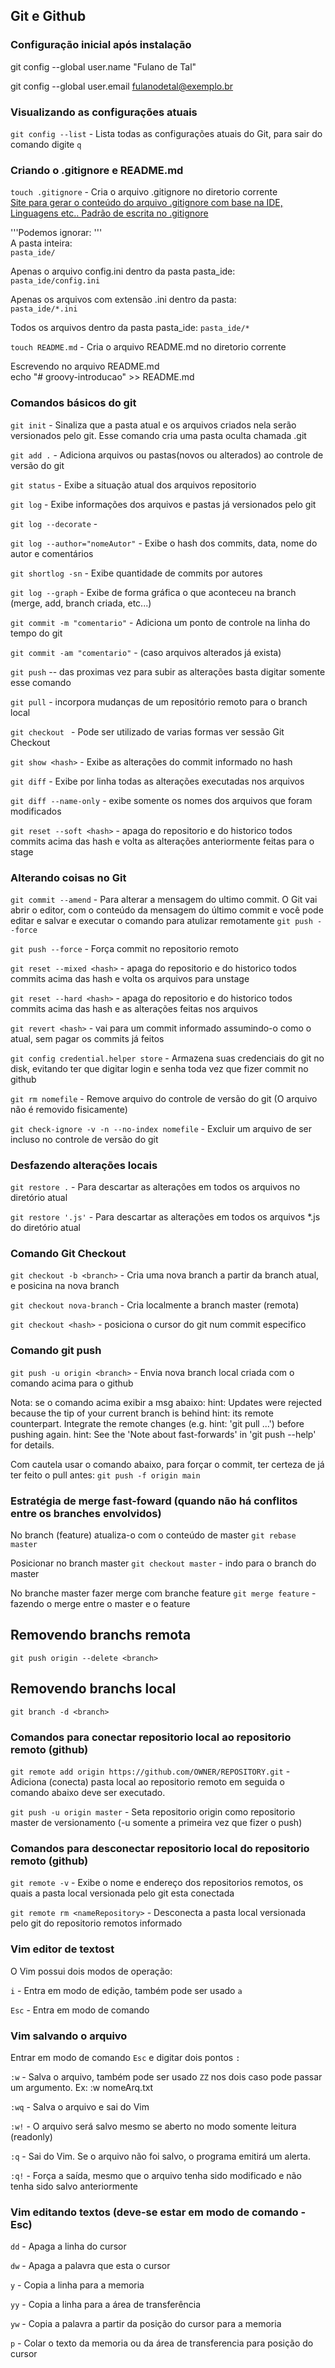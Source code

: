 ## Git e Github 

### Configuração inicial após instalação

git config --global user.name "Fulano de Tal"

git config --global user.email fulanodetal@exemplo.br


### Visualizando as configurações atuais

`git config --list` -  Lista todas as configurações atuais do Git, para sair do comando digite `q`

### Criando o .gitignore e README.md

`touch .gitignore` - Cria o arquivo .gitignore no diretorio corrente  
[Site para gerar o conteúdo do arquivo .gitignore com base na IDE, Linguagens etc.. ](https://www.toptal.com/developers/gitignore)
[Padrão de escrita no .gitignore](https://www.atlassian.com/br/git/tutorials/saving-changes/gitignore#git-ignore-patterns)  


'''Podemos ignorar: '''  
A pasta inteira:  
`pasta_ide/`  

Apenas o arquivo config.ini dentro da pasta pasta_ide:  
`pasta_ide/config.ini`  

Apenas os arquivos com extensão .ini dentro da pasta:  
`pasta_ide/*.ini`  

Todos os arquivos dentro da pasta pasta_ide:
`pasta_ide/*`  

`touch README.md` - Cria o arquivo README.md no diretorio corrente

Escrevendo no arquivo README.md   
echo "# groovy-introducao" >> README.md



### Comandos básicos do git

`git init` - Sinaliza que a pasta atual e os arquivos criados nela serão versionados pelo git. Esse comando cria uma pasta oculta chamada .git

`git add .` - Adiciona arquivos ou pastas(novos ou alterados) ao controle de versão do git

`git status` - Exibe a situação atual dos arquivos repositorio

`git log` - Exibe informações dos arquivos e pastas já versionados pelo git

`git log --decorate` - 

`git log --author="nomeAutor"` - Exibe o hash dos commits, data, nome do autor e comentários 

`git shortlog -sn` - Exibe quantidade de commits por autores

`git log --graph` - Exibe de forma gráfica o que aconteceu na branch (merge, add, branch criada, etc...)

`git commit -m "comentario"` - Adiciona um ponto de controle na linha do tempo do git

`git commit -am "comentario"` - (caso arquivos alterados já exista)

`git push` -- das proximas vez para subir as alterações basta digitar somente esse comando

`git pull` - incorpora mudanças de um repositório remoto para o branch local

`git checkout ` - Pode ser utilizado de varias formas ver sessão Git Checkout

`git show <hash>` - Exibe as alterações do commit informado no hash

`git diff` - Exibe por linha todas as alterações executadas nos arquivos

`git diff --name-only` - exibe somente os nomes dos arquivos que foram modificados

`git reset --soft <hash>` - apaga do repositorio e do historico todos commits acima das hash e volta as alterações anteriormente feitas para o stage

### Alterando coisas no Git
`git commit --amend`  - Para alterar a mensagem do ultimo commit. O Git vai abrir o editor, com o conteúdo da mensagem do último commit e você pode editar e salvar e executar o comando para atulizar remotamente  `git push --force` 

 `git push --force` - Força commit no repositorio remoto

`git reset --mixed <hash>` - apaga do repositorio e do historico todos commits acima das hash e volta os arquivos para unstage 

`git reset --hard <hash>` -  apaga do repositorio e do historico todos commits acima das hash e as alterações feitas nos arquivos

`git revert <hash>` - vai para um commit informado assumindo-o como o atual, sem pagar os commits já feitos


`git config credential.helper store` - Armazena suas credenciais do git no disk, evitando ter que digitar login e senha toda vez que fizer commit no github

`git rm nomefile` - Remove arquivo do controle de versão do git (O arquivo não é removido fisicamente)

`git check-ignore -v -n --no-index nomefile` - Excluir um arquivo de ser incluso no controle de versão do git

### Desfazendo alterações locais
`git restore .` - Para descartar as alterações em todos os arquivos no diretório atual

`git restore '.js'` - Para descartar as alterações em todos os arquivos *.js do diretório atual


### Comando Git Checkout
`git checkout -b <branch>` - Cria uma nova branch a partir da branch atual, e posicina na nova branch

`git checkout nova-branch` - Cria localmente a branch master (remota)

`git checkout <hash>` - posiciona o cursor do git num commit especifico

### Comando git push
`git push -u origin <branch>` - Envia nova branch local criada com o comando acima para o github

Nota: se o comando acima exibir a msg abaixo:
hint: Updates were rejected because the tip of your current branch is behind
hint: its remote counterpart. Integrate the remote changes (e.g.
hint: 'git pull ...') before pushing again.
hint: See the 'Note about fast-forwards' in 'git push --help' for details.

Com cautela usar o comando abaixo, para forçar o commit, ter certeza de já ter feito o pull antes:
`git push -f origin main`


### Estratégia de merge fast-foward (quando não há conflitos entre os branches envolvidos)
No branch (feature) atualiza-o com o conteúdo de master
`git rebase master`
 
Posicionar no branch master 
`git checkout master` - indo para o branch do master
 
No branche master fazer merge com branche feature
`git merge feature`    - fazendo o merge entre o master e o feature

## Removendo branchs remota
`git push origin --delete <branch>`

## Removendo branchs local
`git branch -d <branch>`

### Comandos para conectar repositorio local ao repositorio remoto (github)

`git remote add origin https://github.com/OWNER/REPOSITORY.git` - Adiciona (conecta) pasta local ao repositorio remoto em seguida o comando abaixo deve ser executado.

`git push -u origin master` - Seta repositorio origin como repositorio master de versionamento (-u somente a primeira vez que fizer o push)

### Comandos para desconectar repositorio local do repositorio remoto (github)
`git remote -v` - Exibe o nome e endereço dos repositorios remotos, os quais a pasta local versionada pelo git esta conectada

`git remote rm <nameRepository>` - Desconecta a pasta local versionada pelo git do repositorio remotos informado



### Vim editor de textost 
O Vim possui dois modos de operação:

`i` - Entra em modo de edição, também pode ser usado `a` 

`Esc` - Entra em modo de comando

###  Vim salvando o arquivo
Entrar em modo de comando `Esc` e digitar dois pontos `:`

`:w` - Salva o arquivo, também pode ser usado `ZZ` 
       nos dois caso pode passar um argumento. Ex: :w nomeArq.txt

`:wq` - Salva o arquivo e sai do Vim

`:w!` - O arquivo será salvo mesmo se aberto no modo somente leitura 
        (readonly)

`:q` - Sai do Vim. Se o arquivo não foi salvo, o programa emitirá um 
       alerta.

`:q!` - Força a saída, mesmo que o arquivo tenha sido modificado e não 
        tenha sido salvo anteriormente

###  Vim editando textos (deve-se estar em modo de comando - Esc)

`dd` - Apaga a linha do cursor       

`dw` - Apaga a palavra que esta o cursor 

`y` - Copia a linha para a memoria

`yy` - Copia a linha para a área de transferência

`yw` - Copia a palavra a partir da posição do cursor para a memoria

`p` - Colar o texto da memoria ou da área de transferencia para posição do cursor 





